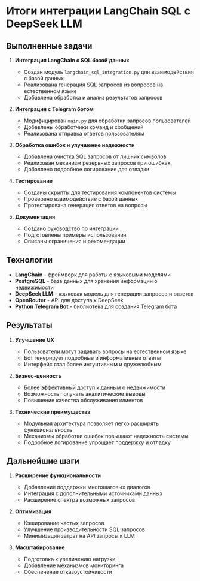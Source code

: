 # Итоги интеграции LangChain SQL с DeepSeek LLM

## Выполненные задачи

1. **Интеграция LangChain с SQL базой данных**
   - Создан модуль `langchain_sql_integration.py` для взаимодействия с базой данных
   - Реализована генерация SQL запросов из вопросов на естественном языке
   - Добавлена обработка и анализ результатов запросов

2. **Интеграция с Telegram ботом**
   - Модифицирован `main.py` для обработки запросов пользователей
   - Добавлены обработчики команд и сообщений
   - Реализована отправка ответов пользователям

3. **Обработка ошибок и улучшение надежности**
   - Добавлена очистка SQL запросов от лишних символов
   - Реализован механизм резервных запросов при ошибках
   - Добавлено подробное логирование для отладки

4. **Тестирование**
   - Созданы скрипты для тестирования компонентов системы
   - Проверено взаимодействие с базой данных
   - Протестирована генерация ответов на вопросы

5. **Документация**
   - Создано руководство по интеграции
   - Подготовлены примеры использования
   - Описаны ограничения и рекомендации

## Технологии

- **LangChain** - фреймворк для работы с языковыми моделями
- **PostgreSQL** - база данных для хранения информации о недвижимости
- **DeepSeek LLM** - языковая модель для генерации запросов и ответов
- **OpenRouter** - API для доступа к DeepSeek
- **Python Telegram Bot** - библиотека для создания Telegram бота

## Результаты

1. **Улучшение UX**
   - Пользователи могут задавать вопросы на естественном языке
   - Бот генерирует подробные и информативные ответы
   - Интерфейс стал более интуитивным и дружелюбным

2. **Бизнес-ценность**
   - Более эффективный доступ к данным о недвижимости
   - Возможность получать аналитические выводы
   - Повышение качества обслуживания клиентов

3. **Технические преимущества**
   - Модульная архитектура позволяет легко расширять функциональность
   - Механизмы обработки ошибок повышают надежность системы
   - Подробное логирование упрощает поддержку и отладку

## Дальнейшие шаги

1. **Расширение функциональности**
   - Добавление поддержки многошаговых диалогов
   - Интеграция с дополнительными источниками данных
   - Расширение спектра возможных запросов

2. **Оптимизация**
   - Кэширование частых запросов
   - Улучшение производительности SQL запросов
   - Минимизация затрат на API запросы к LLM

3. **Масштабирование**
   - Подготовка к увеличению нагрузки
   - Добавление механизмов мониторинга
   - Обеспечение отказоустойчивости 